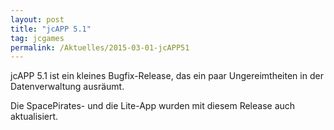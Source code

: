 ```yaml
---
layout: post
title: "jcAPP 5.1"
tag: jcgames
permalink: /Aktuelles/2015-03-01-jcAPP51
---
```



jcAPP 5.1 ist ein kleines Bugfix-Release, das ein paar Ungereimtheiten in der Datenverwaltung ausräumt.

Die SpacePirates- und die Lite-App wurden mit diesem Release auch aktualisiert.

